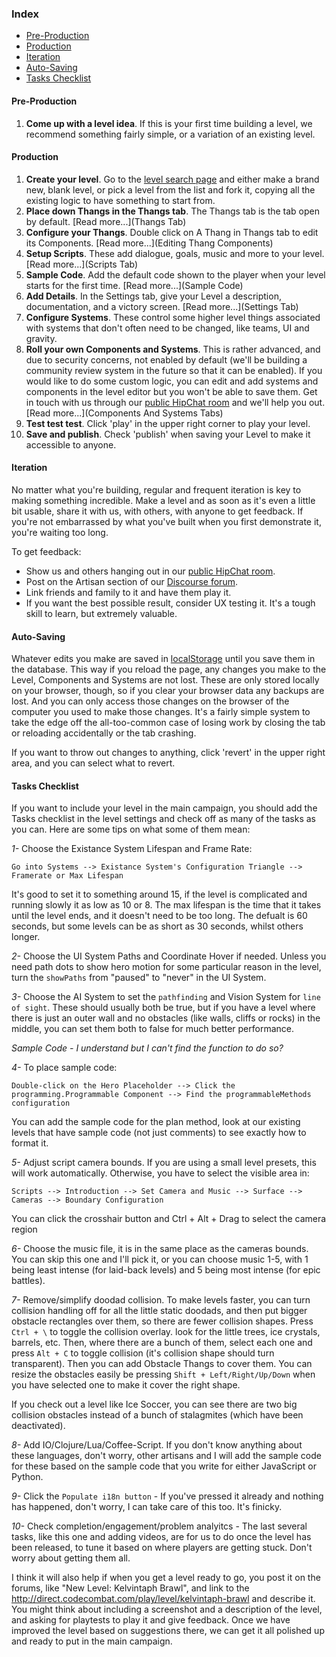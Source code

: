 ### Index

* [Pre-Production](#pre-production)
* [Production](#production)
* [Iteration](#iteration)
* [Auto-Saving](#auto-saving)
* [Tasks Checklist](#tasks-checklist)

#### Pre-Production

1. **Come up with a level idea**. If this is your first time building a level, we recommend something fairly simple, or a variation of an existing level.

#### Production

1. **Create your level**. Go to the [level search page](http://codecombat.com/editor/level) and either make a brand new, blank level, or pick a level from the list and fork it, copying all the existing logic to have something to start from.
1. **Place down Thangs in the Thangs tab**. The Thangs tab is the tab open by default. [Read more...](Thangs Tab)
1. **Configure your Thangs**. Double click on A Thang in Thangs tab to edit its Components. [Read more...](Editing Thang Components)
1. **Setup Scripts**. These add dialogue, goals, music and more to your level. [Read more...](Scripts Tab)
1. **Sample Code**. Add the default code shown to the player when your level starts for the first time. [Read more...](Sample Code)
1. **Add Details**. In the Settings tab, give your Level a description, documentation, and a victory screen. [Read more...](Settings Tab)
1. **Configure Systems**. These control some higher level things associated with systems that don't often need to be changed, like teams, UI and gravity.
1. **Roll your own Components and Systems**. This is rather advanced, and due to security concerns, not enabled by default (we'll be building a community review system in the future so that it can be enabled). If you would like to do some custom logic, you can edit and add systems and components in the level editor but you won't be able to save them. Get in touch with us through our [public HipChat room](http://www.hipchat.com/g3plnOKqa) and we'll help you out. [Read more...](Components And Systems Tabs)
1. **Test test test**. Click 'play' in the upper right corner to play your level.
1. **Save and publish**. Check 'publish' when saving your Level to make it accessible to anyone.

#### Iteration

No matter what you're building, regular and frequent iteration is key to making something incredible. Make a level and as soon as it's even a little bit usable, share it with us, with others, with anyone to get feedback. If you're not embarrassed by what you've built when you first demonstrate it, you're waiting too long.

To get feedback:

* Show us and others hanging out in our [public HipChat room](http://www.hipchat.com/g3plnOKqa).
* Post on the Artisan section of our [Discourse forum](http://discourse.codecombat.com/category/artisan).
* Link friends and family to it and have them play it.
* If you want the best possible result, consider UX testing it. It's a tough skill to learn, but extremely valuable.

#### Auto-Saving

Whatever edits you make are saved in [localStorage](https://developer.mozilla.org/en-US/docs/Web/Guide/API/DOM/Storage#localStorage) until you save them in the database. This way if you reload the page, any changes you make to the Level, Components and Systems are not lost. These are only stored locally on your browser, though, so if you clear your browser data any backups are lost. And you can only access those changes on the browser of the computer you used to make those changes. It's a fairly simple system to take the edge off the all-too-common case of losing work by closing the tab or reloading accidentally or the tab crashing.

If you want to throw out changes to anything, click 'revert' in the upper right area, and you can select what to revert.

#### Tasks Checklist

If you want to include your level in the main campaign, you should add the Tasks checklist in the level settings and check off as many of the tasks as you can. Here are some tips on what some of them mean:

*1-* Choose the Existance System Lifespan and Frame Rate:

    Go into Systems --> Existance System's Configuration Triangle --> Framerate or Max Lifespan

It's good to set it to something around 15, if the level is complicated and running slowly it as low as 10 or 8.  The max lifespan is the time that it takes until the level ends, and it doesn't need to be too long.  The defualt is 60 seconds, but some levels can be as short as 30 seconds, whilst others longer.

*2-* Choose the UI System Paths and Coordinate Hover if needed.  Unless you need path dots to show hero motion for some particular reason in the level, turn the `showPaths` from "paused" to "never" in the UI System.

*3-* Choose the AI System to set the `pathfinding` and Vision System for `line of sight`.  These should usually both be true, but if you have a level where there is just an outer wall and no obstacles (like walls, cliffs or rocks) in the middle, you can set them both to false for much better performance.

_Sample Code - I understand but I can't find the function to do so?_

*4-* To place sample code:

    Double-click on the Hero Placeholder --> Click the programming.Programmable Component --> Find the programmableMethods configuration

You can add the sample code for the plan method, look at our existing levels that have sample code (not just comments) to see exactly how to format it.

*5-* Adjust script camera bounds.  If you are using a small level presets, this will work automatically.  Otherwise, you have to select the visible area in:

    Scripts --> Introduction --> Set Camera and Music --> Surface --> Cameras --> Boundary Configuration

You can click the crosshair button and Ctrl + Alt + Drag to select the camera region

*6-* Choose the music file, it is in the same place as the cameras bounds.  You can skip this one and I'll pick it, or you can choose music 1-5, with 1 being least intense (for laid-back levels) and 5 being most intense (for epic battles).

*7-* Remove/simplify doodad collision.  To make levels faster, you can turn collision handling off for all the little static doodads, and then put bigger obstacle rectangles over them, so there are fewer collision shapes.  Press `Ctrl + \` to toggle the collision overlay.  look for the little trees, ice crystals, barrels, etc.  Then, where there are a bunch of them, select each one and press `Alt + C` to toggle collision (it's collision shape should turn transparent).  Then you can add Obstacle Thangs to cover them.  You can resize the obstacles easily be pressing `Shift + Left/Right/Up/Down` when you have selected one to make it cover the right shape.

If you check out a level like Ice Soccer, you can see there are two big collision obstacles instead of a bunch of stalagmites (which have been deactivated).

*8-* Add IO/Clojure/Lua/Coffee-Script.  If you don't know anything about these languages, don't worry, other artisans and I will add the sample code for these based on the sample code that you write for either JavaScript or Python.

*9-* Click the `Populate i18n button` - If you've pressed it already and nothing has happened, don't worry, I can take care of this too.  It's finicky.

*10-* Check completion/engagement/problem analyitcs - The last several tasks, like this one and adding videos, are for us to do once the level has been released, to tune it based on where players are getting stuck.  Don't worry about getting them all.

I think it will also help if when you get a level ready to go, you post it on the forums, like "New Level: Kelvintaph Brawl", and link to the http://direct.codecombat.com/play/level/kelvintaph-brawl and describe it.  You might think about including a screenshot and a description of the level, and asking for playtests to play it and give feedback.  Once we have improved the level based on suggestions there, we can get it all polished up and ready to put in the main campaign.
